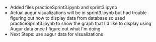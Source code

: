 - Added files practiceSprint3.ipynb and sprint3.ipynb
- Actual augur visualizations will be in sprint3.ipynb but had trouble figuring out how to display data from database so used practiceSprint3.ipynb to show the graph that I'd like to display using Augur data once I figure out what I'm doing
- Next Steps: use augur data for visualizations